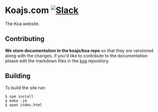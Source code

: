 # Koajs.com [![Slack](http://slack.koajs.in/badge.svg)](http://slack.koajs.in/)

  The Koa website.

## Contributing

 __We store documentation in the koajs/koa repo__ so that they are versioned along with the changes, if you'd like to contribute to the documentation please
 edit the markdown files in the [koa](https://github.com/koajs/koa/tree/master/docs)
 repository. 

## Building

  To build the site run:

```
$ npm install
$ make -j4
$ open index.html
```
